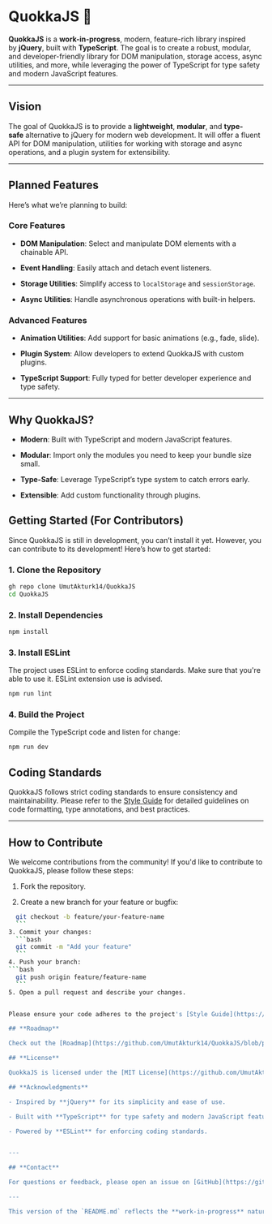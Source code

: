 # **QuokkaJS** 🦘

**QuokkaJS** is a **work-in-progress**, modern, feature-rich library inspired by **jQuery**, built with **TypeScript**. The goal is to create a robust, modular, and developer-friendly library for DOM manipulation, storage access, async utilities, and more, while leveraging the power of TypeScript for type safety and modern JavaScript features.

---

## **Vision**

The goal of QuokkaJS is to provide a **lightweight**, **modular**, and **type-safe** alternative to jQuery for modern web development. It will offer a fluent API for DOM manipulation, utilities for working with storage and async operations, and a plugin system for extensibility.

---

## **Planned Features**

Here’s what we’re planning to build:

### **Core Features**

- **DOM Manipulation**: Select and manipulate DOM elements with a chainable API.

- **Event Handling**: Easily attach and detach event listeners.

- **Storage Utilities**: Simplify access to `localStorage` and `sessionStorage`.

- **Async Utilities**: Handle asynchronous operations with built-in helpers.


### **Advanced Features**

- **Animation Utilities**: Add support for basic animations (e.g., fade, slide).

- **Plugin System**: Allow developers to extend QuokkaJS with custom plugins.

- **TypeScript Support**: Fully typed for better developer experience and type safety.


---

## **Why QuokkaJS?**

- **Modern**: Built with TypeScript and modern JavaScript features.

- **Modular**: Import only the modules you need to keep your bundle size small.

- **Type-Safe**: Leverage TypeScript’s type system to catch errors early.

- **Extensible**: Add custom functionality through plugins.

## **Getting Started (For Contributors)**

Since QuokkaJS is still in development, you can’t install it yet. However, you can contribute to its development! Here’s how to get started:

### **1. Clone the Repository**

```bash
gh repo clone UmutAkturk14/QuokkaJS
cd QuokkaJS
```

### **2. Install Dependencies**

```bash
npm install
```
### **3. Install ESLint**

The project uses ESLint to enforce coding standards. Make sure that you're able to use it. ESLint extension use is advised.

```bash
npm run lint
```

### **4. Build the Project**

Compile the TypeScript code and listen for change:

```bash
npm run dev
```

## **Coding Standards**

QuokkaJS follows strict coding standards to ensure consistency and maintainability. Please refer to the [Style Guide](https://github.com/UmutAkturk14/QuokkaJS/blob/planning/roadmap/docs/TypeScript%20Style%20Guide.md) for detailed guidelines on code formatting, type annotations, and best practices.

---

## **How to Contribute**

We welcome contributions from the community! If you'd like to contribute to QuokkaJS, please follow these steps:

1. Fork the repository.

2. Create a new branch for your feature or bugfix:
  ```bash
	git checkout -b feature/your-feature-name
	```
3. Commit your changes:
	```bash
	git commit -m "Add your feature"
	```
4. Push your branch:
  ```bash
	git push origin feature/feature-name
	```
5. Open a pull request and describe your changes.


Please ensure your code adheres to the project's [Style Guide](https://github.com/UmutAkturk14/QuokkaJS/blob/planning/roadmap/docs/TypeScript%20Style%20Guide.md) and includes appropriate tests.

## **Roadmap**

Check out the [Roadmap](https://github.com/UmutAkturk14/QuokkaJS/blob/planning/roadmap/docs/Roadmap/Roadmap.md) to see what’s planned for QuokkaJS and how you can help.

## **License**

QuokkaJS is licensed under the [MIT License](https://github.com/UmutAkturk14/QuokkaJS/blob/planning/roadmap/LICENSE).

## **Acknowledgments**

- Inspired by **jQuery** for its simplicity and ease of use.

- Built with **TypeScript** for type safety and modern JavaScript features.

- Powered by **ESLint** for enforcing coding standards.


---

## **Contact**

For questions or feedback, please open an issue on [GitHub](https://github.com/your-username/quokka-js/issues) or reach out to the maintainers.

---

This version of the `README.md` reflects the **work-in-progress** nature of QuokkaJS and focuses on the **vision**, **planned features**, and **contributor guidelines**. Let me know if you need further adjustments! 🚀

